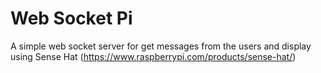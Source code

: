 ﻿# Web Socket Pi

 A simple web socket server for get messages from the users and display using Sense Hat (https://www.raspberrypi.com/products/sense-hat/)
